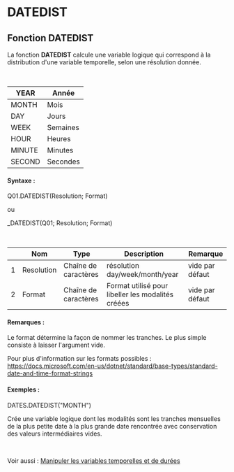 # DATEDIST

## Fonction DATEDIST

La fonction **DATEDIST** calcule une variable logique qui correspond à la distribution d'une variable temporelle, selon une résolution donnée.

&nbsp;

| YEAR | Année |
| --- | --- |
| MONTH | Mois |
| DAY | Jours |
| WEEK | Semaines |
| HOUR | Heures |
| MINUTE | Minutes |
| SECOND | Secondes |


#### Syntaxe :&nbsp;

Q01.DATEDIST(Resolution; Format)

ou

\_DATEDIST(Q01; Resolution; Format)

&nbsp;

| &nbsp; | **Nom** |**Type**|**Description**|**Remarque** |
| --- | --- | --- | --- | --- |
| &#49; | Resolution | Chaîne de caractères | résolution day/week/month/year | vide par défaut |
| &#50; | Format | Chaîne de caractères | Format utilisé pour libeller les modalités créées | vide par défaut |


#### Remarques :

Le format détermine la façon de nommer les tranches. Le plus simple consiste à laisser l'argument vide.

Pour plus d'information sur les formats possibles : https://docs.microsoft.com/en-us/dotnet/standard/base-types/standard-date-and-time-format-strings

#### Exemples :

DATES.DATEDIST("MONTH")

Crée une variable logique dont les modalités sont les tranches mensuelles de la plus petite date à la plus grande date rencontrée avec conservation des valeurs intermédiaires vides.

&nbsp;

Voir aussi : [Manipuler les variables temporelles et de durées](<Manipulerlesvariablestemporelle1.md>)